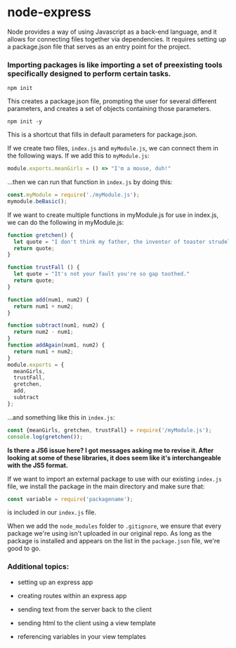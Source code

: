 <!-- When you're finished updating your node & express readme, copy-paste it into here for submission! -->
# node-express

Node provides a way of using Javascript as a back-end language, and it allows for connecting files together via dependencies. It requires setting up a package.json file that serves as an entry point for the project.

### Importing packages is like importing a set of preexisting tools specifically designed to perform certain tasks.

```
npm init
```
This creates a package.json file, prompting the user for several different parameters, and creates a set of objects containing those parameters.

```
npm init -y
```

This is a shortcut that fills in default parameters for package.json.

If we create two files, ```index.js``` and ```myModule.js```, we can connect them in the following ways. If we add this to ```myModule.js```:

```js
module.exports.meanGirls = () => "I'm a mouse, duh!"
```
...then we can run that function in ```index.js``` by doing this:

```js
const.myModule = require('./myModule.js');
mymodule.beBasic();
```
If we want to create multiple functions in myModule.js for use in index.js, we can do the following in myModule.js:

```js
function gretchen() {
  let quote = "I don't think my father, the inventor of toaster strudel, would appreciate that."
  return quote;
}

function trustFall () {
  let quote = "It's not your fault you're so gap toothed."
  return quote;
}

function add(num1, num2) {
  return num1 + num2;
}

function subtract(num1, num2) {
  return num2 - num1;
}
function addAgain(num1, num2) {
  return num1 + num2;
}
module.exports = {
  meanGirls,
  trustFall,
  gretchen,
  add,
  subtract
};
```
...and something like this in ```index.js```:

```js
const {meanGirls, gretchen, trustFall} = require('/myModule.js');
console.log(gretchen());
```
**Is there a JS6 issue here? I got messages asking me to revise it. After looking at some of these libraries, it does seem like it's interchangeable with the JS5 format.**

If we want to import an external package to use with our existing ```index.js``` file, we install the package in the main directory and make sure that:
```js
const variable = require('packagename');
```
is included in our ```index.js``` file.

When we add the ```node_modules``` folder to ```.gitignore```, we ensure that every package we're using isn't uploaded in our original repo. As long as the package is installed and appears on the list in the ```package.json``` file, we're good to go.

### Additional topics:
- setting up an express app


- creating routes within an express app


- sending text from the server back to the client


- sending html to the client using a view template


- referencing variables in your view templates
